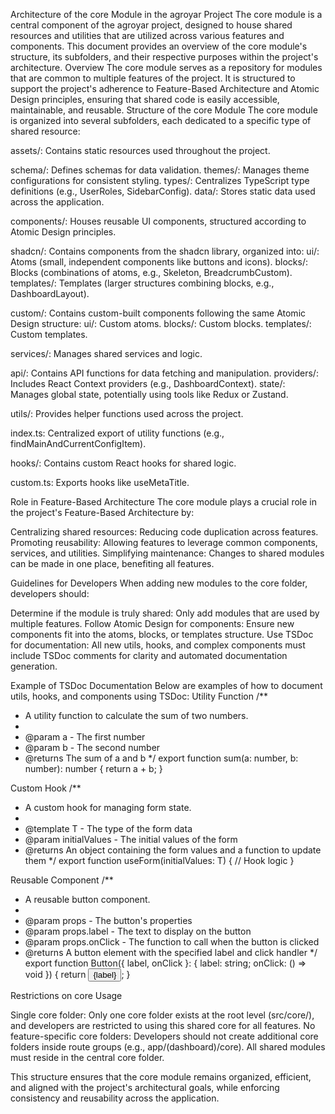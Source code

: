 Architecture of the core Module in the agroyar Project
The core module is a central component of the agroyar project, designed to house shared resources and utilities that are utilized across various features and components. This document provides an overview of the core module's structure, its subfolders, and their respective purposes within the project's architecture.
Overview
The core module serves as a repository for modules that are common to multiple features of the project. It is structured to support the project's adherence to Feature-Based Architecture and Atomic Design principles, ensuring that shared code is easily accessible, maintainable, and reusable.
Structure of the core Module
The core module is organized into several subfolders, each dedicated to a specific type of shared resource:

assets/: Contains static resources used throughout the project.

schema/: Defines schemas for data validation.
themes/: Manages theme configurations for consistent styling.
types/: Centralizes TypeScript type definitions (e.g., UserRoles, SidebarConfig).
data/: Stores static data used across the application.

components/: Houses reusable UI components, structured according to Atomic Design principles.

shadcn/: Contains components from the shadcn library, organized into:
ui/: Atoms (small, independent components like buttons and icons).
blocks/: Blocks (combinations of atoms, e.g., Skeleton, BreadcrumbCustom).
templates/: Templates (larger structures combining blocks, e.g., DashboardLayout).

custom/: Contains custom-built components following the same Atomic Design structure:
ui/: Custom atoms.
blocks/: Custom blocks.
templates/: Custom templates.

services/: Manages shared services and logic.

api/: Contains API functions for data fetching and manipulation.
providers/: Includes React Context providers (e.g., DashboardContext).
state/: Manages global state, potentially using tools like Redux or Zustand.

utils/: Provides helper functions used across the project.

index.ts: Centralized export of utility functions (e.g., findMainAndCurrentConfigItem).

hooks/: Contains custom React hooks for shared logic.

custom.ts: Exports hooks like useMetaTitle.

Role in Feature-Based Architecture
The core module plays a crucial role in the project's Feature-Based Architecture by:

Centralizing shared resources: Reducing code duplication across features.
Promoting reusability: Allowing features to leverage common components, services, and utilities.
Simplifying maintenance: Changes to shared modules can be made in one place, benefiting all features.

Guidelines for Developers
When adding new modules to the core folder, developers should:

Determine if the module is truly shared: Only add modules that are used by multiple features.
Follow Atomic Design for components: Ensure new components fit into the atoms, blocks, or templates structure.
Use TSDoc for documentation: All new utils, hooks, and complex components must include TSDoc comments for clarity and automated documentation generation.

Example of TSDoc Documentation
Below are examples of how to document utils, hooks, and components using TSDoc:
Utility Function
/\*\*

- A utility function to calculate the sum of two numbers.
-
- @param a - The first number
- @param b - The second number
- @returns The sum of a and b
  \*/
  export function sum(a: number, b: number): number {
  return a + b;
  }

Custom Hook
/\*\*

- A custom hook for managing form state.
-
- @template T - The type of the form data
- @param initialValues - The initial values of the form
- @returns An object containing the form values and a function to update them
  \*/
  export function useForm<T>(initialValues: T) {
  // Hook logic
  }

Reusable Component
/\*\*

- A reusable button component.
-
- @param props - The button's properties
- @param props.label - The text to display on the button
- @param props.onClick - The function to call when the button is clicked
- @returns A button element with the specified label and click handler
  \*/
  export function Button({ label, onClick }: { label: string; onClick: () => void }) {
  return <button onClick={onClick}>{label}</button>;
  }

Restrictions on core Usage

Single core folder: Only one core folder exists at the root level (src/core/), and developers are restricted to using this shared core for all features.
No feature-specific core folders: Developers should not create additional core folders inside route groups (e.g., app/(dashboard)/core). All shared modules must reside in the central core folder.

This structure ensures that the core module remains organized, efficient, and aligned with the project's architectural goals, while enforcing consistency and reusability across the application.
